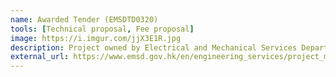 ```yaml
---
name: Awarded Tender (EMSDTD0320)
tools: [Technical proposal, Fee proposal]
image: https://i.imgur.com/jjX3E1R.jpg
description: Project owned by Electrical and Mechanical Services Department. Prepare technical proposal and fee proposal for the project "Provision of Service for the Implementation of Asset Digitalisation in Existing Government Venues in New Territories West".
external_url: https://www.emsd.gov.hk/en/engineering_services/project_management_consultancy/highlights_of_work/bim_am/
---
```

